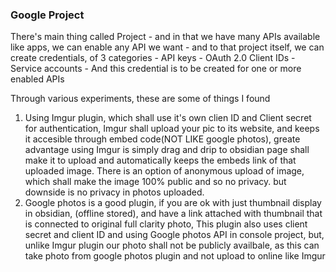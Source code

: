 ### Google Project
There's main thing called Project
	-  and in that we have many APIs available like apps, we can enable any API we want
	-  and to that project itself, we can create credentials, of 3 categories
		- API keys
		- OAuth 2.0 Client IDs
		- Service accounts
	- And this credential is to be created for one or more enabled APIs

Through various experiments, these are some of things I found
1. Using Imgur plugin, which shall use it's own clien ID and Client secret for authentication, Imgur shall upload your pic to its website, and keeps it accesible through embed code(NOT LIKE google photos), greate advantage using Imgur is simply drag and drip to obsidian page shall make it to upload and automatically keeps the embeds link of that uploaded image. There is an option of anonymous upload of image, which shall make the image 100% public and so no privacy. but downside is no privacy in photos uploaded.
2. Google photos is a good plugin, if you are ok with just thumbnail display in obsidian, (offline stored), and have a link attached with thumbnail that is connected to original full clarity photo, This plugin also uses client secret and client ID and using Google photos API in console project, but, unlike Imgur plugin our photo shall not be publicly availbale, as this can take photo from google photos plugin and not upload to online like Imgur








